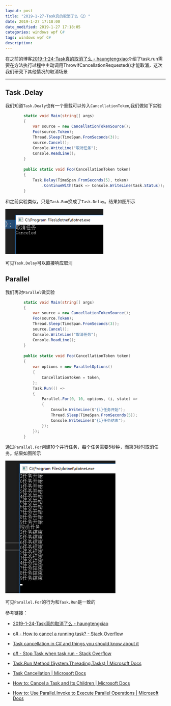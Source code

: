 ```yaml
---
layout: post
title: "2019-1-27-Task真的取消了么（2）"
date: 2019-1-27 17:18:00
date_modified: 2019-1-27 17:18:05
categories: windows wpf C#
tags: windows wpf C#
description: 
---
```


在之前的博客[2019-1-24-Task真的取消了么 - haungtengxiao](https://xinyuehtx.github.io/post/Task%E7%9C%9F%E7%9A%84%E5%8F%96%E6%B6%88%E4%BA%86%E4%B9%88.html)介绍了task.run需要在方法执行过程中主动调用ThrowIfCancellationRequested()才能取消，这次我们研究下其他情况的取消场景

-----

## Task .Delay

我们知道`Task.Dealy`也有一个重载可以传入`CancellationToken`,我们做如下实验

```c#
        static void Main(string[] args)
        {
            var source = new CancellationTokenSource();
            Foo(source.Token);
            Thread.Sleep(TimeSpan.FromSeconds(3));
            source.Cancel();
            Console.WriteLine("取消任务");
            Console.ReadLine();
        }

        public static void Foo(CancellationToken token)
        {
            Task.Delay(TimeSpan.FromSeconds(5), token)
                .ContinueWith(task => Console.WriteLine(task.Status));
        }
```

和之前实验类似，只是`Task.Run`换成了`Task.Delay`。结果如图所示

![1548584708789](../media/1548584708789.png)

可见`Task.Delay`可以直接响应取消

## Parallel

我们再对`Parallel`做实验

```C#
        static void Main(string[] args)
        {
            var source = new CancellationTokenSource();
            Foo(source.Token);
            Thread.Sleep(TimeSpan.FromSeconds(3));
            source.Cancel();
            Console.WriteLine("取消任务");
            Console.ReadLine();
        }

        public static void Foo(CancellationToken token)
        {
            var options = new ParallelOptions()
            {
                CancellationToken = token,
            };
            Task.Run(() =>
            {
                Parallel.For(0, 10, options, (i, state) =>
                {
                    Console.WriteLine($"{i}任务开始");
                    Thread.Sleep(TimeSpan.FromSeconds(5));
                    Console.WriteLine($"{i}任务结束");
                });
            });
        }
```

通过`Parallel.For`创建10个并行任务，每个任务需要5秒钟，而第3秒时取消任务。结果如图所示

![1548585794347](../media/1548585794347.png)

可见`Parallel.For`的行为和`Task.Run`是一致的



参考链接：

- [2019-1-24-Task真的取消了么 - haungtengxiao](https://xinyuehtx.github.io/post/Task%E7%9C%9F%E7%9A%84%E5%8F%96%E6%B6%88%E4%BA%86%E4%B9%88.html)

- [c# - How to cancel a running task? - Stack Overflow](https://stackoverflow.com/questions/50232129/how-to-cancel-a-running-task)

- [Task cancellation in C# and things you should know about it](https://binary-studio.com/2015/10/23/task-cancellation-in-c-and-things-you-should-know-about-it/)

- [c# - Stop Task when task run - Stack Overflow](https://stackoverflow.com/questions/36911609/stop-task-when-task-run)

- [Task.Run Method (System.Threading.Tasks) | Microsoft Docs](https://docs.microsoft.com/en-us/dotnet/api/system.threading.tasks.task.run?redirectedfrom=MSDN&view=netframework-4.7.2#System_Threading_Tasks_Task_Run_System_Action_System_Threading_CancellationToken_)

- [Task Cancellation | Microsoft Docs](https://docs.microsoft.com/en-us/dotnet/standard/parallel-programming/task-cancellation?view=netframework-4.7.2)

- [How to: Cancel a Task and Its Children | Microsoft Docs](https://docs.microsoft.com/en-us/dotnet/standard/parallel-programming/how-to-cancel-a-task-and-its-children)

- [How to: Use Parallel.Invoke to Execute Parallel Operations | Microsoft Docs](https://docs.microsoft.com/en-us/dotnet/standard/parallel-programming/how-to-use-parallel-invoke-to-execute-parallel-operations)

  







